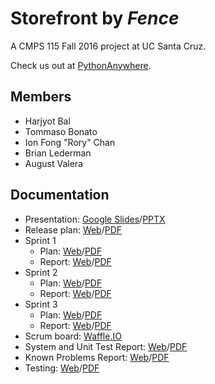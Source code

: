 
# Storefront by *Fence*
A CMPS 115 Fall 2016 project at UC Santa Cruz.

Check us out at [PythonAnywhere](https://fence.pythonanywhere.com).

## Members
* Harjyot Bal
* Tommaso Bonato
* Ion Fong "Rory" Chan
* Brian Lederman
* August Valera

## Documentation
* Presentation: [Google Slides](https://docs.google.com/presentation/d/12FC7L3qjBPTURlRjZnUYxmHMhlFeNLSTxkpVp7d3uiE)/[PPTX](docs/Presentation.pptx)
* Release plan: [Web](docs/ReleasePlan.md)/[PDF](https://gitprint.com/Fence-UCSC/Storefront/blob/master/docs/ReleasePlan.md)
* Sprint 1
  * Plan: [Web](docs/Sprint1/Sprint1Plan.md)/[PDF](https://gitprint.com/Fence-UCSC/Storefront/blob/master/docs/Sprint1/Sprint1Plan.md)
  * Report: [Web](docs/Sprint1/Sprint1Report.md)/[PDF](https://gitprint.com/Fence-UCSC/Storefront/blob/master/docs/Sprint1/Sprint1Report.md)
* Sprint 2
  * Plan: [Web](docs/Sprint2/Sprint2Plan.md)/[PDF](https://gitprint.com/Fence-UCSC/Storefront/blob/master/docs/Sprint2/Sprint2Plan.md)
  * Report: [Web](docs/Sprint2/Sprint2Report.md)/[PDF](https://gitprint.com/Fence-UCSC/Storefront/blob/master/docs/Sprint2/Sprint2Report.md)
* Sprint 3
  * Plan: [Web](docs/Sprint3/Sprint3Plan.md)/[PDF](https://gitprint.com/Fence-UCSC/Storefront/blob/master/docs/Sprint3/Sprint3Plan.md)
  * Report: [Web](docs/Sprint3/Sprint3Report.md)/[PDF](https://gitprint.com/Fence-UCSC/Storefront/blob/master/docs/Sprint3/Sprint3Report.md)
* Scrum board: [Waffle.IO](https://waffle.io/Fence-UCSC/Storefront)
* System and Unit Test Report: [Web](docs/SysUnitTestReport.md)/[PDF](https://gitprint.com/Fence-UCSC/Storefront/blob/master/docs/SysUnitTestReport.md)
* Known Problems Report: [Web](docs/KnownProbReport.md)/[PDF](https://gitprint.com/Fence-UCSC/Storefront/blob/master/docs/KnownProbReport.md)
* Testing: [Web](docs/Testing.md)/[PDF](https://gitprint.com/Fence-UCSC/Storefront/blob/master/docs/Testing.md)

